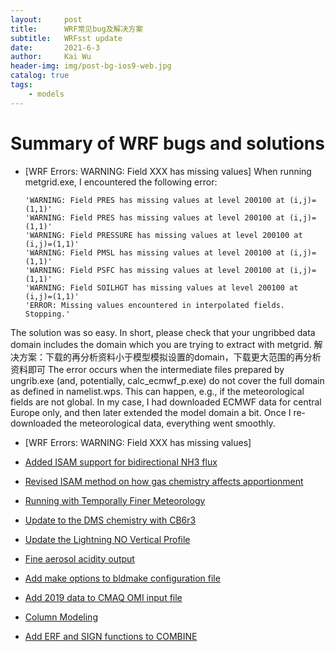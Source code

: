 ```yaml
---
layout:     post
title:      WRF常见bug及解决方案
subtitle:   WRFsst update
date:       2021-6-3
author:     Kai Wu
header-img: img/post-bg-ios9-web.jpg
catalog: true
tags:
    - models
---
```


# Summary of WRF bugs and solutions 
* [WRF Errors: WARNING: Field XXX has missing values]
When running metgrid.exe, I encountered the following error:

      'WARNING: Field PRES has missing values at level 200100 at (i,j)=(1,1)'
      'WARNING: Field PRES has missing values at level 200100 at (i,j)=(1,1)'
      'WARNING: Field PRESSURE has missing values at level 200100 at (i,j)=(1,1)'
      'WARNING: Field PMSL has missing values at level 200100 at (i,j)=(1,1)'
      'WARNING: Field PSFC has missing values at level 200100 at (i,j)=(1,1)'
      'WARNING: Field SOILHGT has missing values at level 200100 at (i,j)=(1,1)'
      'ERROR: Missing values encountered in interpolated fields. Stopping.'

The solution was so easy. In short, please check that your ungribbed data domain includes the domain which you are trying to extract with metgrid. 
解决方案：下载的再分析资料小于模型模拟设置的domain，下载更大范围的再分析资料即可 
The error occurs when the intermediate files prepared by ungrib.exe (and, potentially, calc_ecmwf_p.exe) do not cover the full domain as defined in namelist.wps. This can happen, e.g., if the meteorological fields are not global. In my case, I had downloaded ECMWF data for central Europe only, and then later extended the model domain a bit. Once I re-downloaded the meteorological data, everything went smoothly. 

* [WRF Errors: WARNING: Field XXX has missing values]





* [Added ISAM support for bidirectional NH3 flux](ISAM_bidi_support.md)

* [Revised ISAM method on how gas chemistry affects apportionment](ISAM_gas_chemistry_v532.md)

* [Running with Temporally Finer Meteorology](running_with_temporally_finer_MET.md)

* [Update to the DMS chemistry with CB6r3](DMS_chemistry_update.md)

* [Update the Lightning NO Vertical Profile](Update_the_lightning_NO_vertical_profile.md)

* [Fine aerosol acidity output](specdef_ae7_pH.md)

* [Add make options to bldmake configuration file](Add_make_options_to_the_cfg_file_for_bldmake.md)

* [Add 2019 data to CMAQ OMI input file](OMI_through_2019.md)

* [Column Modeling](Enable_Column_Modeling.md)

* [Add ERF and SIGN functions to COMBINE](Add_ERF_and_SIGN_to_COMBINEs_grid_cell_functions.md)